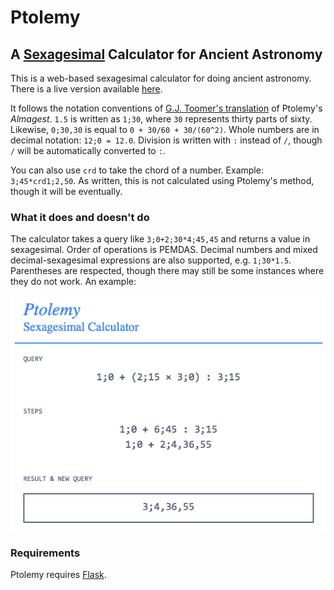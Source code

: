 # Ptolemy
## A [Sexagesimal](http://en.wikipedia.org/wiki/Sexagesimal) Calculator for Ancient Astronomy

This is a web-based sexagesimal calculator for doing ancient astronomy. There is a live version available [here](http://ptolemy.herokuapp.com).

It follows the notation conventions of [G.J. Toomer's translation](http://www.amazon.com/Ptolemys-Almagest-Ptolemy/dp/0691002606/ref=sr_1_1?ie=UTF8&qid=1379259860&sr=8-1&keywords=g.j.+toomer+almagest) of Ptolemy's *Almagest*. `1.5` is written as `1;30`, where `30` represents thirty parts of sixty. Likewise, `0;30,30` is equal to `0 + 30/60 + 30/(60^2)`. Whole numbers are in decimal notation: `12;0 = 12.0`. Division is written with `:` instead of `/`, though `/` will be automatically converted to `:`.

You can also use `crd` to take the chord of a number. Example: `3;45*crd1;2,50`. As written, this is not calculated using Ptolemy's method, though it will be eventually.

### What it does and doesn't do

The calculator takes a query like `3;0+2;30*4;45,45` and returns a value in sexagesimal. Order of operations is PEMDAS. Decimal numbers and mixed decimal-sexagesimal expressions are also supported, e.g. `1;30*1.5`. Parentheses are respected, though there may still be some instances where they do not work. An example:

![](doc/example.png)

### Requirements

Ptolemy requires [Flask](http://flask.pocoo.org).